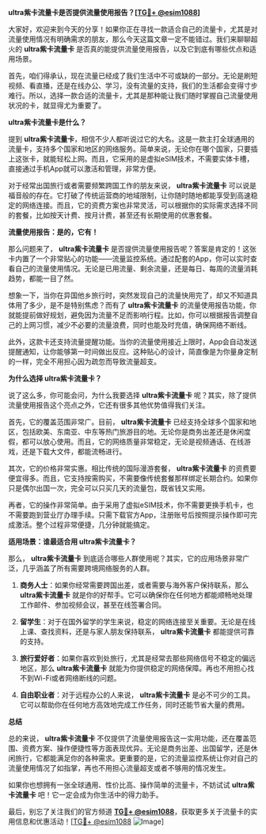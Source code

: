 **ultra紫卡流量卡是否提供流量使用报告？[[TG💪+ @esim1088](https://t.me/s/esim1088)]**

大家好，欢迎来到今天的分享！如果你正在寻找一款适合自己的流量卡，尤其是对流量使用情况有明确需求的朋友，那么今天这篇文章一定不能错过。我们来聊聊超火的 **ultra紫卡流量卡** 是否真的能提供流量使用报告，以及它到底有哪些优点和适用场景。

首先，咱们得承认，现在流量已经成了我们生活中不可或缺的一部分。无论是刷短视频、看直播，还是在线办公、学习，没有流量的支持，我们的生活都会变得寸步难行。所以，选择一款合适的流量卡，尤其是那种能让我们随时掌握自己流量使用状况的卡，就显得尤为重要了。

**ultra紫卡流量卡是什么？**

提到 **ultra紫卡流量卡**，相信不少人都听说过它的大名。这是一款主打全球通用的流量卡，支持多个国家和地区的网络服务。简单来说，无论你在哪个国家，只要插上这张卡，就能轻松上网。而且，它采用的是虚拟eSIM技术，不需要实体卡槽，直接通过手机App就可以激活和管理，非常方便。

对于经常出国旅行或者需要频繁跨国工作的朋友来说， **ultra紫卡流量卡** 可以说是福音般的存在。它打破了传统运营商的地域限制，让你随时随地都能享受到高速稳定的网络连接。而且，它的资费方案也非常灵活，可以根据你的实际需求选择不同的套餐，比如按天计费、按月计费，甚至还有长期使用的优惠套餐。

**流量使用报告：是的，它有！**

那么问题来了， **ultra紫卡流量卡** 是否提供流量使用报告呢？答案是肯定的！这张卡内置了一个非常贴心的功能——流量监控系统。通过配套的App，你可以实时查看自己的流量使用情况。无论是已用流量、剩余流量，还是每日、每周的流量消耗趋势，都能一目了然。

想象一下，当你在异国他乡旅行时，突然发现自己的流量快用完了，却又不知道具体用了多少，是不是特别焦虑？而有了 **ultra紫卡流量卡** 的流量使用报告功能，你就能提前做好规划，避免因为流量不足而影响行程。比如，你可以根据报告调整自己的上网习惯，减少不必要的流量浪费，同时也能及时充值，确保网络不断线。

此外，这款卡还支持流量提醒功能。当你的流量使用接近上限时，App会自动发送提醒通知，让你能够第一时间做出反应。这种贴心的设计，简直像是为你量身定制的一样，完全不用担心因为疏忽而导致流量超支。

**为什么选择 **ultra紫卡流量卡**？**

说了这么多，你可能会问，为什么我要选择 **ultra紫卡流量卡** 呢？其实，除了提供流量使用报告这个亮点之外，它还有很多其他优势值得我们关注。

首先，它的覆盖范围非常广。目前， **ultra紫卡流量卡** 已经支持全球多个国家和地区，包括欧美、东南亚、中东等热门旅游目的地。无论你是商务出差还是休闲度假，都可以放心使用。而且，它的网络质量非常稳定，无论是视频通话、在线游戏，还是下载大文件，都能流畅进行。

其次，它的价格非常实惠。相比传统的国际漫游套餐， **ultra紫卡流量卡** 的资费要便宜得多。而且，它支持按需购买，不需要像传统套餐那样绑定长期合约。如果你只是偶尔出国一次，完全可以只买几天的流量包，既省钱又实用。

再者，它的操作非常简单。由于采用了虚拟eSIM技术，你不需要更换手机卡，也不需要跑到营业厅办理手续。只需下载官方App，注册账号后按照提示操作即可完成激活。整个过程非常便捷，几分钟就能搞定。

**适用场景：谁最适合用 **ultra紫卡流量卡**？**

那么， **ultra紫卡流量卡** 到底适合哪些人群使用呢？其实，它的应用场景非常广泛，几乎涵盖了所有需要跨境网络服务的人群。

1. **商务人士**：如果你经常需要跨国出差，或者需要与海外客户保持联系，那么 **ultra紫卡流量卡** 就是你的好帮手。它可以确保你在任何地方都能顺畅地处理工作邮件、参加视频会议，甚至在线签署合同。

2. **留学生**：对于在国外留学的学生来说，稳定的网络连接至关重要。无论是在线上课、查找资料，还是与家人朋友保持联系， **ultra紫卡流量卡** 都能提供可靠的支持。

3. **旅行爱好者**：如果你喜欢到处旅行，尤其是经常去那些网络信号不稳定的偏远地区，那么 **ultra紫卡流量卡** 就能为你提供稳定的网络保障。再也不用担心找不到Wi-Fi或者网络断线的问题。

4. **自由职业者**：对于远程办公的人来说， **ultra紫卡流量卡** 是必不可少的工具。它可以帮助你在任何地方高效地完成工作任务，同时还能节省大量的费用。

**总结**

总的来说， **ultra紫卡流量卡** 不仅提供了流量使用报告这一实用功能，还在覆盖范围、资费方案、操作便捷性等方面表现优异。无论是商务出差、出国留学，还是休闲旅行，它都能满足你的各种需求。更重要的是，它的流量监控系统让你对自己的流量使用情况了如指掌，再也不用担心流量超支或者不够用的情况发生。

如果你也想拥有一张全球通用、性价比高、操作简单的流量卡，不妨试试 **ultra紫卡流量卡** 吧！它一定会成为你生活中的得力助手。

最后，别忘了关注我们的官方频道 **[TG💪+ @esim1088](https://t.me/s/esim1088)**，获取更多关于流量卡的实用信息和优惠活动！[[TG💪+ @esim1088](https://t.me/s/esim1088) ![Image](https://i.postimg.cc/4NQfJmqS/Snipaste-2025-05-13-00-14-12.png)]